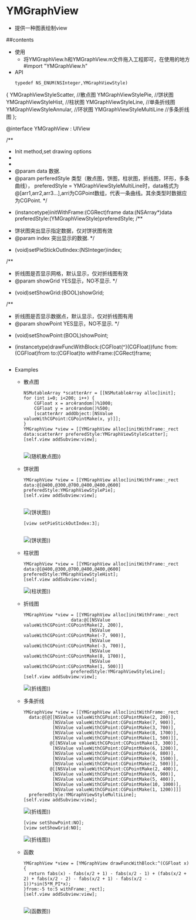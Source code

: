 # YMGraphView
* 提供一种图表绘制view

##contents
* 使用
    * 将YMGraphView.h和YMGraphView.m文件拖入工程即可，在使用的地方#import "YMGraphView.h"
* API
   ```objc
   typedef NS_ENUM(NSInteger,YMGraphViewStyle)
{
    YMGraphViewStyleScatter,    //散点图
    YMGraphViewStylePie,        //饼状图
    YMGraphViewStyleHist,       //柱状图
    YMGraphViewStyleLine,       //单条折线图
    YMGraphViewStyleAnnular,    //环状图
    YMGraphViewStyleMultiLine   //多条折线图
};

@interface YMGraphView : UIView

/**
 * Init method,set drawing options
 *
 *
 * @param data     数据.
 * @param perferedStyle 类型（散点图，饼图，柱状图，折线图，环形，多条曲线），
          preferedStyle = YMGraphViewStyleMultiLine时，data格式为@[arr1,arr2,arr3...],arri为CGPoint数组，代表一条曲线。其余类型时数据应为CGPoint.
 */
- (instancetype)initWithFrame:(CGRect)frame data:(NSArray*)data preferedStyle:(YMGraphViewStyle)preferedStyle;
/**
 * 饼状图突出显示指定数据，仅对饼状图有效
 * @param index  突出显示的数据.
 */
- (void)setPieStickOutIndex:(NSInteger)index;

/**
 * 折线图是否显示网格，默认显示，仅对折线图有效
 * @param showGrid  YES显示，NO不显示.
 */
- (void)setShowGrid:(BOOL)showGrid;

/**
 * 折线图是否显示数据点，默认显示，仅对折线图有用
 * @param showPoint  YES显示，NO不显示.
 */
- (void)setShowPoint:(BOOL)showPoint;

+ (instancetype)drawFuncWithBlock:(CGFloat(^)(CGFloat))func from:(CGFloat)from to:(CGFloat)to withFrame:(CGRect)frame;

   ```
* Examples
    * 散点图
    
      ```objc
      NSMutableArray *scatterArr = [[NSMutableArray alloc]init];
      for (int i=0; i<200; i++) {
          CGFloat x = arc4random()%1000;
          CGFloat y = arc4random()%500;
          [scatterArr addObject:[NSValue valueWithCGPoint:CGPointMake(x, y)]];
      }
      YMGraphView *view = [[YMGraphView alloc]initWithFrame:_rect data:scatterArr preferedStyle:YMGraphViewStyleScatter];
      [self.view addSubview:view];
    
      ```
      ![(随机散点图))](https://github.com/djcxym/YMGraphView/blob/master/img/90C62EEE-6735-45CB-9C59-47922D7250A6.png)
      
    * 饼状图
    
      ```objc
      YMGraphView *view = [[YMGraphView alloc]initWithFrame:_rect data:@[@400,@300,@700,@400,@400,@600] preferedStyle:YMGraphViewStylePie];
      [self.view addSubview:view];
        
      ```
      ![(饼状图))](https://github.com/djcxym/YMGraphView/blob/master/img/5F8914C0-3D51-4A79-B946-1953044FD8D5.png)
  
      ```objc
      [view setPieStickOutIndex:3];
       
      ```
      ![(饼状图))](https://github.com/djcxym/YMGraphView/blob/master/img/8A6E3614-C9CC-4E7E-9C6C-B0947D28ED05.png)
      
    * 柱状图
    
      ```objc
      YMGraphView *view = [[YMGraphView alloc]initWithFrame:_rect data:@[@400,@300,@700,@400,@400,@600] preferedStyle:YMGraphViewStyleHist];
      [self.view addSubview:view];

      ```
      ![(柱状图))](https://github.com/djcxym/YMGraphView/blob/master/img/F235E17B-3933-4762-8D61-2B0B1DC961E0.png)
      
    * 折线图
    
      ```objc
      YMGraphView *view = [[YMGraphView alloc]initWithFrame:_rect
                        data:@[[NSValue valueWithCGPoint:CGPointMake(2, 200)],
                               [NSValue valueWithCGPoint:CGPointMake(-7, 900)],
                               [NSValue valueWithCGPoint:CGPointMake(-3, 700)],
                               [NSValue valueWithCGPoint:CGPointMake(8, 1700)],
                               [NSValue valueWithCGPoint:CGPointMake(1, 500)]]
                        preferedStyle:YMGraphViewStyleLine];
      [self.view addSubview:view];
      
      ```
      ![(折线图))](https://github.com/djcxym/YMGraphView/blob/master/img/C5DD5591-730C-4164-B13C-55B39C4AEC14.png)
    
    * 多条折线
    
      ```objc
      YMGraphView *view = [[YMGraphView alloc]initWithFrame:_rect
        data:@[@[[NSValue valueWithCGPoint:CGPointMake(2, 200)],
                 [NSValue valueWithCGPoint:CGPointMake(7, 900)],
                 [NSValue valueWithCGPoint:CGPointMake(3, 700)],
                 [NSValue valueWithCGPoint:CGPointMake(8, 1700)],
                 [NSValue valueWithCGPoint:CGPointMake(1, 500)]],
                @[[NSValue valueWithCGPoint:CGPointMake(3, 300)],
                 [NSValue valueWithCGPoint:CGPointMake(6, 1200)],
                 [NSValue valueWithCGPoint:CGPointMake(4, 800)],
                 [NSValue valueWithCGPoint:CGPointMake(9, 1500)],
                 [NSValue valueWithCGPoint:CGPointMake(2, 500)]],
                @[[NSValue valueWithCGPoint:CGPointMake(2, 400)],
                 [NSValue valueWithCGPoint:CGPointMake(6, 900)],
                 [NSValue valueWithCGPoint:CGPointMake(5, 400)],
                 [NSValue valueWithCGPoint:CGPointMake(10, 1000)],
                 [NSValue valueWithCGPoint:CGPointMake(1, 1200)]]]
        preferedStyle:YMGraphViewStyleMultiLine];
      [self.view addSubview:view];

      ```
      
      ![(折线图))](https://github.com/djcxym/YMGraphView/blob/master/img/3B0E2CAC-80DE-4BBF-BCFA-B12D96E02F35.png)
      
      ```objc
      [view setShowPoint:NO];
      [view setShowGrid:NO];
      
      ```
      
      ![(折线图))](https://github.com/djcxym/YMGraphView/blob/master/img/9279C3B3-9FA9-446B-88CE-7015F9AECEA0.png)
    
    * 函数
    
      ```objc
      YMGraphView *view = [YMGraphView drawFuncWithBlock:^(CGFloat x){
        return fabs(x) - fabs(x/2 + 1) - fabs(x/2 - 1) + (fabs(x/2 + 2) + fabs(x/2 - 2) - fabs(x/2 + 1) - fabs(x/2 - 1))*sin(5*M_PI*x);
      }from:-5 to:5 withFrame:_rect];
      [self.view addSubview:view];
    
      ```
      
      ![(函数图))](https://github.com/djcxym/YMGraphView/blob/master/img/E25274BF-D185-4E96-88EC-CFF362C3090B.png)

